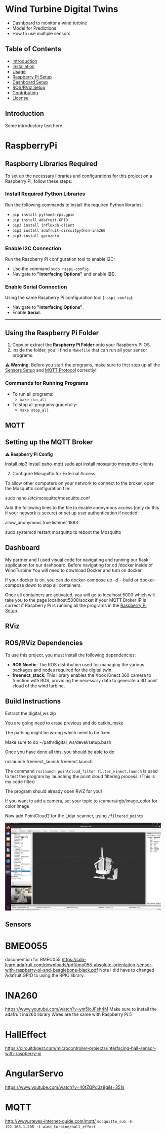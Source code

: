 # Wind Turbine Digital Twins

- Dashboard to monitor a wind turbine
- Model for Predictions
- How to use multiple sensors

## Table of Contents
- [Introduction](#introduction)
- [Installation](#installation)
- [Usage](#usage)
- [Raspberry Pi Setup](#RaspberryPi)
- [Dashboard Setup](#Dashboard)
- [ROS/RViz Setup](#RViz)
- [Contributing](#contributing)
- [License](#license)

## Introduction
Some introductory text here.

# RaspberryPi

## Raspberry Libraries Required

To set up the necessary libraries and configurations for this project on a Raspberry Pi, follow these steps:

### Install Required Python Libraries

Run the following commands to install the required Python libraries:

- `pip install python3-rpi.gpio`
- `pip install Adafruit-GPIO`
- `pip3 install influxdb-client`
- `pip3 install adafruit-circuitpython-ina260`
- `pip3 install gpiozero`

### Enable I2C Connection

Run the Raspberry Pi configuration tool to enable I2C:

- Use the command `sudo raspi-config`.
- Navigate to **"Interfacing Options"** and enable **I2C**.

### Enable Serial Connection

Using the same Raspberry Pi configuration tool (`raspi-config`):

- Navigate to **"Interfacing Options"**.
- Enable **Serial**.

---

## Using the Raspberry Pi Folder

1. Copy or extract the **Raspberry Pi Folder** onto your Raspberry Pi OS.
2. Inside the folder, you'll find a `Makefile` that can run all your sensor programs.
   
**⚠️ Warning**: Before you start the programs, make sure to first step up all the [Sensors Setup](#Sensors) and [MQTT Protocol](#MQTT) correctly!

### Commands for Running Programs

- To run all programs:
  - `make run_all`
- To stop all programs gracefully:
  - `make stop_all`

   
## MQTT
## Setting up the MQTT Broker

**⚠️ Raspberry Pi Config**

Install pip3 install paho-mqtt
sudo apt install mosquitto mosquitto-clients

2. Configure Mosquitto for External Access

To allow other computers on your network to connect to the broker, open the Mosquitto configuration file:

sudo nano /etc/mosquitto/mosquitto.conf

Add the following lines to the file to enable anonymous access (only do this if your network is secure) or set up user authentication if needed:

allow_anonymous true
listener 1883

sudo systemctl restart mosquitto to reboot the Mosquitto


## Dashboard 

My partner and I used visual code for navigating and running our flask application for our dashboard.
Before navigating for cd /docker inside of WindTurbine
You will need to download Docker and turn on docker. 

If your docker is on, you can do docker-compose up -d --build or docker-compose down to stop all containers.

Once all containers are activated, you will go to localhost:5000 which will take you to the page localhost:5000/socket if your MQTT Broker IP is correct if Raspberry Pi is running all the programs in the [Raspberry Pi Setup](#RaspberryPi). 


## RViz

## ROS/RViz Dependencies

To use this project, you must install the following dependencies:

- **ROS Noetic**: The ROS distribution used for managing the various packages and nodes required for the digital twin.
- **freenect_stack**: This library enables the Xbox Kinect 360 camera to function with ROS, providing the necessary data to generate a 3D point cloud of the wind turbine.

## Build Instructions

Extract the digital_ws zip 

You are going need to erase previous and do catkin_make

The pathing might be wrong which need to be fixed. 

Make sure to do ~/path/digital_ws/devel/setup.bash

Once you have done all this, you should be able to do

roslaunch freenect_launch freenect.launch 

The command `roslaunch pointcloud_filter filter_kinect.launch` is used to test the program by launching the point cloud filtering process. (This is my code filter)

The program should already open RVIZ for you!

If you want to add a camera, set your topic to /camera/rgb/image_color for color image

Now add PointCloud2 for the Lidar scanner, using `/filtered_points`

![PointCloud2](./images/simulation.png)

## Sensors 
# BMEO055
documention for BMEO055
https://cdn-learn.adafruit.com/downloads/pdf/bno055-absolute-orientation-sensor-with-raspberry-pi-and-beaglebone-black.pdf
Note I did have to changed Adafruit.GPIO to using the RPIO library.

# INA260 
https://www.youtube.com/watch?v=ym5ioJFsh4M
Make sure to install the adafruit ina260 library 
Wires are the same with Raspberry Pi 5

# HallEffect
https://circuitdigest.com/microcontroller-projects/interfacing-hall-sensor-with-raspberry-pi

# AngularServo
https://www.youtube.com/watch?v=40tZQPd3z8g&t=351s


# MQTT

http://www.steves-internet-guide.com/mqtt/
`mosquitto_sub -h 192.168.1.205 -t wind_turbine/hall_effect`




